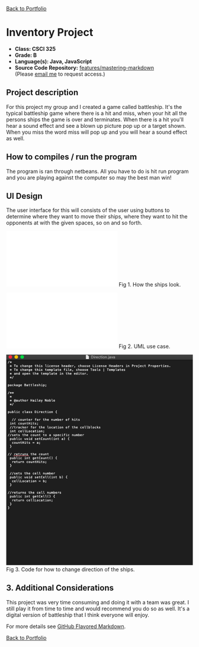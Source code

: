 [Back to Portfolio](./)

Inventory Project
===============

-   **Class: CSCI 325** 
-   **Grade: B**
-   **Language(s): Java, JavaScript**
-   **Source Code Repository:** [features/mastering-markdown](https://guides.github.com/features/mastering-markdown/)  
    (Please [email me](mailto:kttyler@csustudent.net?subject=GitHub%20Access) to request access.)

## Project description
For this project my group and I created a game called battleship. It's the typical battleship game where there is a hit and miss, when your hit all the persons ships the game is over and terminates. When there is a hit you'll hear a sound effect and see a blown up picture pop up or a target shown. When you miss the word miss will pop up and you will hear a sound effect as well. 

## How to compiles / run the program

The program is ran through netbeans. All you have to do is hit run program and you are playing against the computer so may the best man win! 

## UI Design
 The user interface for this will consists of the user using buttons to determine where they want to move their ships, where they want to hit the opponents at with the given spaces, so on and so forth. 

![screenshot](images/battleship.pdf)
Fig 1. How the ships look.

![screenshot](images/battleship2.pdf)
Fig 2. UML use case.

![screenshot](images/directions.jpg)
Fig 3. Code for how to change direction of the ships.

## 3. Additional Considerations

This project was very time consuming and doing it with a team was great. I still play it from time to time and would recommend you do so as well. It's a digital version of battleship that I think everyone will enjoy.

For more details see [GitHub Flavored Markdown](https://guides.github.com/features/mastering-markdown/).

[Back to Portfolio](./)
